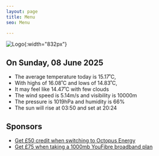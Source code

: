 ```yaml
---
layout: page
title: Menu
seo: Menu

---
```


![Logo](/images/logo.jpg){:width="832px"}

<!-- weather_marker starts -->
## On Sunday, 08 June 2025

- The average temperature today is 15.17˚C,
- With highs of 16.08˚C and lows of 14.83˚C,
- It may feel like 14.47˚C with few clouds
- The wind speed is 5.14m/s and visibility is 10000m
- The pressure is 1019hPa and humidity is 66%
- The sun will rise at 03:50 and set at 20:24

<!-- weather_marker ends -->

## Sponsors

- [Get £50 credit when switching to Octopus Energy](https://bit.ly/3oD1nnS)
- [Get £75 when taking a 1000mb YouFibre broadband plan](https://aklam.io/91zWhU?)
